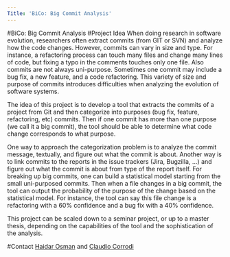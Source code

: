 ```yaml
---
Title: 'BiCo: Big Commit Analysis'
---
```

#BiCo: Big Commit Analysis
#Project Idea
When doing research in software evolution, researchers often extract commits (from GIT or SVN) and analyze how the code changes. However, commits can vary in size and type. For instance, a refactoring process can touch many files and change many lines of code, but fixing a typo in the comments touches only one file. Also commits are not always uni-purpose. Sometimes one commit may include a bug fix, a new feature, and a code refactoring. This variety of size and purpose of commits introduces difficulties when analyzing the evolution of software systems.

The idea of this project is to develop a tool that extracts the commits of a project from Git and then categorize into purposes (bug fix, feature, refactoring, etc) commits. Then if one commit has more than one purpose (we call it a big commit), the tool should be able to determine what code change corresponds to what purpose.

One way to approach the categorization problem is to analyze the commit message, textually, and figure out what the commit is about. Another way is to link commits to the reports in the issue trackers (Jira, Bugzilla, ...) and figure out what the commit is about from type of the report itself. For breaking up big commits, one can build a statistical model starting from the small uni-purposed commits. Then when a file changes in a big commit, the tool can output the probability of the purpose of the change based on the statistical model. For instance, the tool can say this file change is a refactoring with a 60% confidence and a bug fix with a 40% confidence.

This project can be scaled down to a seminar project, or up to a master thesis, depending on the capabilities of the tool and the sophistication of the analysis.

#Contact
[Haidar Osman](%base_url%/staff/Osman) and [Claudio Corrodi](%base_url%/staff/Corrodi)
